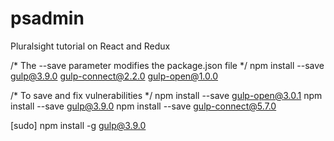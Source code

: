 # psadmin
Pluralsight tutorial on React and Redux

/* The --save parameter modifies the package.json file */
npm install --save gulp@3.9.0 gulp-connect@2.2.0 gulp-open@1.0.0

/* To save and fix vulnerabilities */
npm install --save gulp-open@3.0.1
npm install --save gulp@3.9.0
npm install --save gulp-connect@5.7.0

[sudo] npm install -g gulp@3.9.0
